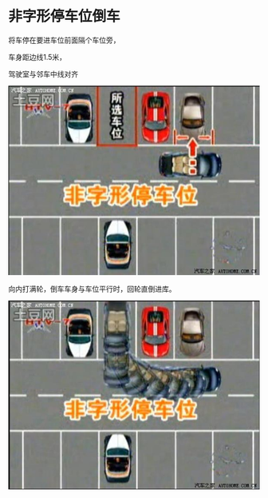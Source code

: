 
# 非字形停车位倒车

将车停在要进车位前面隔个车位旁，

车身距边线1.5米，

驾驶室与邻车中线对齐

![](001.jpg)

向内打满轮，倒车车身与车位平行时，回轮直倒进库。

![](002.jpg)

